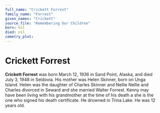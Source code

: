 ```yaml
---
full_name: "Crickett Forrest"
family_name: "Forrest"
given_names: "Crickett"
source_file: "Remembering Our Children"
born: nil
died: nil
cemetry_plot: 
---
```

# Crickett Forrest

**Crickett Forrest** was born March 12, 1936 in Sand Point, Alaska, and
died July 3, 1948 in Seldovia. His mother was Helen Skinner, born on
Unga Island. Helen was the daughter of Charles Skinner and Nellie Nellie
and Charles divorced in Seward and she married Walter Forrest. Kenny may
have been living with his grandmother at the time of his death a she is
the one who signed his death certificate. He drowned in Trina Lake. He
was 12 years old.

